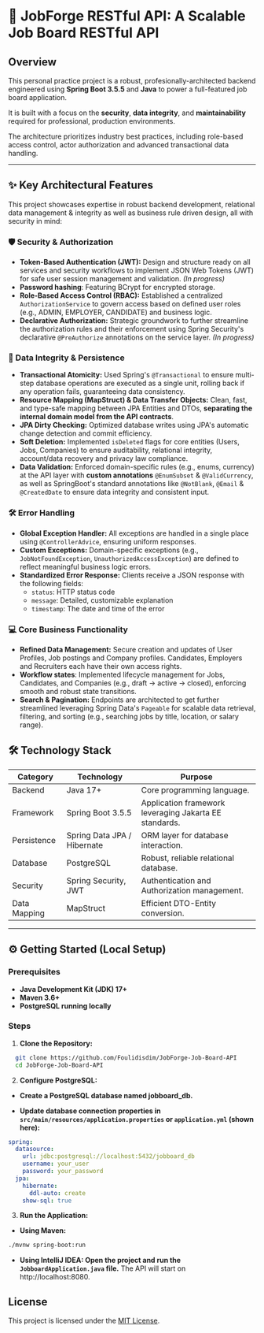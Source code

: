 # 🚀 JobForge RESTful API: A Scalable Job Board RESTful API

## Overview
This personal practice project is a robust, profesionally-architected backend engineered using **Spring Boot 3.5.5** and **Java** to power a full-featured job board application.  

It is built with a focus on the **security**, **data integrity**, and **maintainability** required for professional, production environments.

The architecture prioritizes industry best practices, including role-based access control, actor authorization and advanced transactional data handling.

---

## ✨ Key Architectural Features
This project showcases expertise in robust backend development, relational data management & integrity as well as business rule driven design, all with security in mind:

### 🛡️ Security & Authorization
- **Token-Based Authentication (JWT):** Design and structure ready on all services and security workflows to implement JSON Web Tokens (JWT) for safe user session management and validation. *(In progress)*
- **Password hashing**: Featuring BCrypt for encrypted storage.
- **Role-Based Access Control (RBAC):** Established a centralized `AuthorizationService` to govern access based on defined user roles (e.g., ADMIN, EMPLOYER, CANDIDATE) and business logic.
- **Declarative Authorization:** Strategic groundwork to further streamline the authorization rules and their enforcement using Spring Security's declarative `@PreAuthorize` annotations on the service layer. *(In progress)*

### 💾 Data Integrity & Persistence
- **Transactional Atomicity:** Used Spring's `@Transactional` to ensure multi-step database operations are executed as a single unit, rolling back if any operation fails, guaranteeing data consistency.
- **Resource Mapping (MapStruct) & Data Transfer Objects:** Clean, fast, and type-safe mapping between JPA Entities and DTOs, **separating the internal domain model from the API contracts**.
- **JPA Dirty Checking:** Optimized database writes using JPA's automatic change detection and commit efficiency.
- **Soft Deletion:** Implemented `isDeleted` flags for core entities (Users, Jobs, Companies) to ensure auditability, relational integrity, account/data recovery and privacy law compliance.
- **Data Validation:** Enforced domain-specific rules (e.g., enums, currency) at the API layer with **custom annotations** `@EnumSubset` & `@ValidCurrency`, as well as SpringBoot's standard annotations like `@NotBlank`, `@Email` & `@CreatedDate` to ensure data integrity and consistent input.

### 🛠️ Error Handling
- **Global Exception Handler:** All exceptions are handled in a single place using `@ControllerAdvice`, ensuring uniform responses.
- **Custom Exceptions:** Domain-specific exceptions (e.g., `JobNotFoundException`, `UnauthorizedAccessException`) are defined to reflect meaningful business logic errors.
- **Standardized Error Response:** Clients receive a JSON response with the following fields:
  - `status`: HTTP status code
  - `message`: Detailed, customizable explanation
  - `timestamp`: The date and time of the error

### 💻 Core Business Functionality
- **Refined Data Management:** Secure creation and updates of User Profiles, Job postings and Company profiles. Candidates, Employers and Recruiters each have their own access rights.
- **Workflow states**: Implemented lifecycle management for Jobs, Candidates, and Companies (e.g., draft → active → closed), enforcing smooth and robust state transitions.
- **Search & Pagination:** Endpoints are architected to get further streamlined leveraging Spring Data's `Pageable` for scalable data retrieval, filtering, and sorting (e.g., searching jobs by title, location, or salary range).

## 🛠️ Technology Stack

| Category      | Technology                | Purpose                                                |
|---------------|---------------------------|--------------------------------------------------------|
| Backend       | Java 17+                  | Core programming language.                             |
| Framework     | Spring Boot 3.5.5         | Application framework leveraging Jakarta EE standards. |
| Persistence   | Spring Data JPA / Hibernate | ORM layer for database interaction.                  |
| Database      | PostgreSQL                | Robust, reliable relational database.                 |
| Security      | Spring Security, JWT      | Authentication and Authorization management.          |
| Data Mapping  | MapStruct                 | Efficient DTO-Entity conversion.                   |

---

## ⚙️ Getting Started (Local Setup)

### Prerequisites
- **Java Development Kit (JDK) 17+**
- **Maven 3.6+**
- **PostgreSQL running locally**

### Steps

1. **Clone the Repository:**
```bash
  git clone https://github.com/Foulidisdim/JobForge-Job-Board-API
  cd JobForge-Job-Board-API
```
2. **Configure PostgreSQL:**

- **Create a PostgreSQL database named jobboard_db.**

- **Update database connection properties in `src/main/resources/application.properties` or `application.yml` (shown here):**

```yaml
spring:
  datasource:
    url: jdbc:postgresql://localhost:5432/jobboard_db
    username: your_user
    password: your_password
  jpa:
    hibernate:
      ddl-auto: create
    show-sql: true
```
3. **Run the Application:**

- **Using Maven:**
```bash
./mvnw spring-boot:run
```
- **Using IntelliJ IDEA: Open the project and run the `JobboardApplication.java` file.**
The API will start on http://localhost:8080.

## License
This project is licensed under the [MIT License](https://opensource.org/licenses/MIT).

